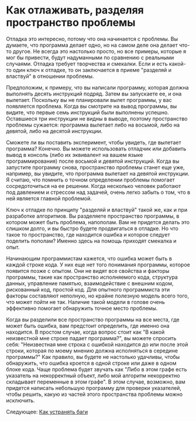 # Как отлаживать, разделяя пространство проблемы
[//]: # (Version:1.0.0)
Отладка это интересно, потому что она начинается с проблемы. Вы думаете, что программа делает одно, но на самом деле она делает что-то другое. Не всегда это настолько просто, но все примеры, которые я мог бы привести, будут надуманными по сравнению с реальными случаями. Отладка требует творчества и смекалки. Если и есть какой-то один ключ к отладке, то он заключается в приеме "разделяй и властвуй" в отношении проблемы.

Предположим, к примеру, что вы написали программу, которая должна выполнять десять инструкций подряд. Затем вы запускаете ее, и она вылетает. Поскольку вы не планировали вылет программы, у вас появляется проблема. Когда вы смотрите на вывод программы, вы видите, что первые семь инструкций были выполнены успешно. Оставшиеся три инструкции не видны в выводе, поэтому пространство проблемы сужается: программа вылетает либо на восьмой, либо на девятой, либо на десятой инструкции.

Сможете ли вы поставить эксперимент, чтобы увидеть, где вылетает программа? Конечно. Вы можете использовать отладчик или добавить вывод в консоль (либо их эквивалент на вашем языке программирования) после восьмой и девятой инструкций. Когда вы запустите программу снова, пространство проблемы станет еще уже, например, вы увидите, что программа вылетает на девятой инструкции. Я считаю, что помнить о точном определении проблемы помогает сосредоточиться на ее решении. Когда несколько человек работают под давлением и стрессом над задачей, очень легко забыть о том, что в ней является главной проблемой.

Ключ к отладке по принципу "разделяй и властвуй" такой же, как и при разработке алгоритмов. Вы разделяете пространство программы, в котором может быть проблема, напополам. Вам не придется делать это слишком долго, и вы быстро будете продвигаться в отладке. Но что такое то пространство, где находится ошибка и которое следует поделить пополам? Именно здесь на помощь приходят смекалка и опыт.

Начинающим программистам кажется, что ошибка может быть в каждой строке кода. У них еще нет того понимания программы, которое появится позже с опытом. Они не видят все свойства и факторы программы, такие как пространство исполняемого кода, структура данных, управление памятью, взаимодействие с внешним кодом, рискованный код, простой код. Для опытного программиста эти факторы составляют неполную, но крайне полезную модель всего того, что может пойти не так. Наличие такой модели в голове очень эффективно помогает обнаружить точное место проблемы.

Когда вы разделили все пространство программы на все места, где может быть ошибка, вам предстоит определить, где именно она находится. В простом случае, когда вопрос стоит как "В какой неизвестной мне строке падает программа?", вы можете спросить себя: "Неизвестная мне строка с ошибкой находится до или после этой строки, которая по моему мнению должна исполняться в середине программы?" Как правило, вы будете не настолько удачливы, чтобы обнаружить, что ошибка кроется в одной строке или даже в одном блоке кода. Чаще проблема будет звучать как "Либо в этом графе есть указатель на некорректный объект, либо мой алгоритм некорректно складывает переменные в этом графе". В этом случае, возможно, вам придется написать небольшую программу для проверки указателей, чтобы решить, какую из частей этого пространства проблемы можно исключить. 

Следующее: [Как устранять баги](03-How-to-Remove-an-Error.md)
